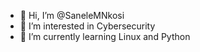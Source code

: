 - 👋 Hi, I’m @SaneleMNkosi
- 👀 I’m interested in Cybersecurity
- 🌱 I’m currently learning Linux and Python
  
  

<!---
SaneleMNkosi/SaneleMNkosi is a ✨ special ✨ repository because its `README.md` (this file) appears on your GitHub profile.
You can click the Preview link to take a look at your changes.
--->
